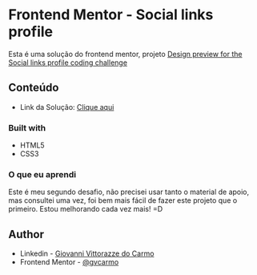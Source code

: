 # Frontend Mentor - Social links profile

Esta é uma solução do frontend mentor, projeto [Design preview for the Social links profile coding challenge](./preview.jpg)

## Conteúdo
 - Link da Solução: [Clique aqui](https://gvcarmo.github.io/social-links-profile-main/)

### Built with

- HTML5
- CSS3

### O que eu aprendi

Este é meu segundo desafio, não precisei usar tanto o material de apoio, mas consultei uma vez, foi bem mais fácil de fazer este projeto que o primeiro. Estou melhorando cada vez mais! =D

## Author

- Linkedin - [Giovanni Vittorazze do Carmo](https://www.linkedin.com/in/gvcarmo/)
- Frontend Mentor - [@gvcarmo](https://www.frontendmentor.io/profile/gvcarmo)
